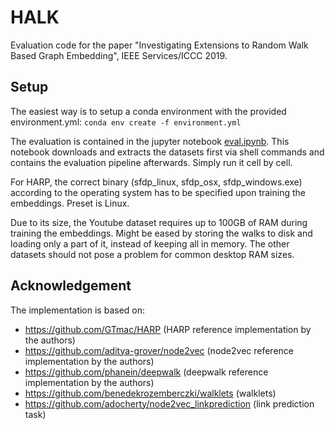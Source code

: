 # HALK
Evaluation code for the paper "Investigating Extensions to Random Walk Based Graph Embedding", IEEE Services/ICCC 2019.

## Setup
The easiest way is to setup a conda environment with the provided environment.yml:
`conda env create -f environment.yml`

The evaluation is contained in the jupyter notebook [eval.ipynb](eval.ipynb). This notebook downloads and extracts the datasets first via shell commands and contains the evaluation pipeline afterwards. Simply run it cell by cell.

For HARP, the correct binary (sfdp_linux, sfdp_osx, sfdp_windows.exe) according to the operating system has to be specified upon training the embeddings. Preset is Linux.

Due to its size, the Youtube dataset requires up to 100GB of RAM during training the embeddings. Might be eased by storing the walks to disk and loading only a part of it, instead of keeping all in memory. The other datasets should not pose a problem for common desktop RAM sizes.

## Acknowledgement
The implementation is based on:
- https://github.com/GTmac/HARP (HARP reference implementation by the authors)
- https://github.com/aditya-grover/node2vec (node2vec reference implementation by the authors)
- https://github.com/phanein/deepwalk (deepwalk reference implementation by the authors)
- https://github.com/benedekrozemberczki/walklets (walklets)
- https://github.com/adocherty/node2vec_linkprediction (link prediction task)
